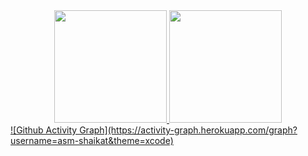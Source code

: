 <div align="center">
  <a href="https://github.com/asm-shaikat">
  <img height="180em" src="https://github-readme-stats.vercel.app/api?username=asm-shaikat&show_icons=true&theme=dracula&include_all_commits=true&count_private=true"/>
  <img height="180em" src="https://github-readme-stats.vercel.app/api/top-langs/?username=asm-shaikat&layout=compact&langs_count=7&theme=dracula"/>
</div>
![Github Activity Graph](https://activity-graph.herokuapp.com/graph?username=asm-shaikat&theme=xcode)
